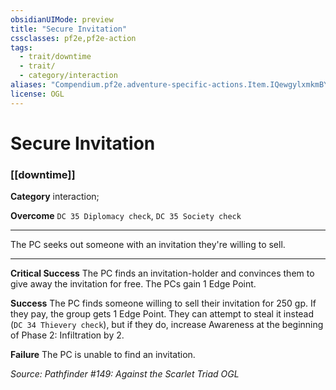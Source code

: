 ```yaml
---
obsidianUIMode: preview
title: "Secure Invitation"
cssclasses: pf2e,pf2e-action
tags:
  - trait/downtime
  - trait/
  - category/interaction
aliases: "Compendium.pf2e.adventure-specific-actions.Item.IQewgylxmkmBYcoY"
license: OGL
---
```

# Secure Invitation

### [[downtime]]

**Category** interaction; 




**Overcome** `DC 35 Diplomacy check`, `DC 35 Society check`

* * *

The PC seeks out someone with an invitation they're willing to sell.

* * *

**Critical Success** The PC finds an invitation-holder and convinces them to give away the invitation for free. The PCs gain 1 Edge Point.

**Success** The PC finds someone willing to sell their invitation for 250 gp. If they pay, the group gets 1 Edge Point. They can attempt to steal it instead (`DC 34 Thievery check`), but if they do, increase Awareness at the beginning of Phase 2: Infiltration by 2.

**Failure** The PC is unable to find an invitation.

*Source: Pathfinder #149: Against the Scarlet Triad*
*OGL*